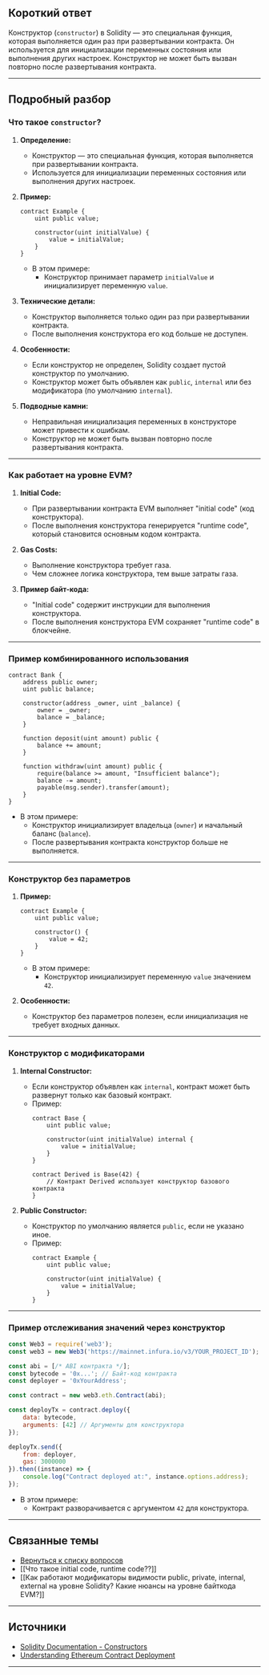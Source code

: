 
## Короткий ответ

Конструктор (`constructor`) в Solidity — это специальная функция, которая выполняется один раз при развертывании контракта. Он используется для инициализации переменных состояния или выполнения других настроек. Конструктор не может быть вызван повторно после развертывания контракта.

---

## Подробный разбор

### **Что такое `constructor`?**
1. **Определение:**
   - Конструктор — это специальная функция, которая выполняется при развертывании контракта.
   - Используется для инициализации переменных состояния или выполнения других настроек.

2. **Пример:**
   ```solidity
   contract Example {
       uint public value;

       constructor(uint initialValue) {
           value = initialValue;
       }
   }
   ```

   - В этом примере:
     - Конструктор принимает параметр `initialValue` и инициализирует переменную `value`.

3. **Технические детали:**
   - Конструктор выполняется только один раз при развертывании контракта.
   - После выполнения конструктора его код больше не доступен.

4. **Особенности:**
   - Если конструктор не определен, Solidity создает пустой конструктор по умолчанию.
   - Конструктор может быть объявлен как `public`, `internal` или без модификатора (по умолчанию `internal`).

5. **Подводные камни:**
   - Неправильная инициализация переменных в конструкторе может привести к ошибкам.
   - Конструктор не может быть вызван повторно после развертывания контракта.

---

### **Как работает на уровне EVM?**
1. **Initial Code:**
   - При развертывании контракта EVM выполняет "initial code" (код конструктора).
   - После выполнения конструктора генерируется "runtime code", который становится основным кодом контракта.

2. **Gas Costs:**
   - Выполнение конструктора требует газа.
   - Чем сложнее логика конструктора, тем выше затраты газа.

3. **Пример байт-кода:**
   - "Initial code" содержит инструкции для выполнения конструктора.
   - После выполнения конструктора EVM сохраняет "runtime code" в блокчейне.

---

### **Пример комбинированного использования**
```solidity
contract Bank {
    address public owner;
    uint public balance;

    constructor(address _owner, uint _balance) {
        owner = _owner;
        balance = _balance;
    }

    function deposit(uint amount) public {
        balance += amount;
    }

    function withdraw(uint amount) public {
        require(balance >= amount, "Insufficient balance");
        balance -= amount;
        payable(msg.sender).transfer(amount);
    }
}
```

- В этом примере:
  - Конструктор инициализирует владельца (`owner`) и начальный баланс (`balance`).
  - После развертывания контракта конструктор больше не выполняется.

---

### **Конструктор без параметров**
1. **Пример:**
   ```solidity
   contract Example {
       uint public value;

       constructor() {
           value = 42;
       }
   }
   ```

   - В этом примере:
     - Конструктор инициализирует переменную `value` значением `42`.

2. **Особенности:**
   - Конструктор без параметров полезен, если инициализация не требует входных данных.

---

### **Конструктор с модификаторами**
1. **Internal Constructor:**
   - Если конструктор объявлен как `internal`, контракт может быть развернут только как базовый контракт.
   - Пример:
     ```solidity
     contract Base {
         uint public value;

         constructor(uint initialValue) internal {
             value = initialValue;
         }
     }

     contract Derived is Base(42) {
         // Контракт Derived использует конструктор базового контракта
     }
     ```

2. **Public Constructor:**
   - Конструктор по умолчанию является `public`, если не указано иное.
   - Пример:
     ```solidity
     contract Example {
         uint public value;

         constructor(uint initialValue) {
             value = initialValue;
         }
     }
     ```

---

### **Пример отслеживания значений через конструктор**
```javascript
const Web3 = require('web3');
const web3 = new Web3('https://mainnet.infura.io/v3/YOUR_PROJECT_ID');

const abi = [/* ABI контракта */];
const bytecode = '0x...'; // Байт-код контракта
const deployer = '0xYourAddress';

const contract = new web3.eth.Contract(abi);

const deployTx = contract.deploy({
    data: bytecode,
    arguments: [42] // Аргументы для конструктора
});

deployTx.send({
    from: deployer,
    gas: 3000000
}).then((instance) => {
    console.log("Contract deployed at:", instance.options.address);
});
```

- В этом примере:
  - Контракт разворачивается с аргументом `42` для конструктора.

---

## Связанные темы
- [Вернуться к списку вопросов](5.%20Список%20вопросов.md)
- [[Что такое initial code, runtime code??]]
- [[Как работают модификаторы видимости public, private, internal, external на уровне Solidity? Какие нюансы на уровне байткода EVM?]]

---

## Источники
- [Solidity Documentation - Constructors](https://docs.soliditylang.org/en/latest/contracts.html#constructors)
- [Understanding Ethereum Contract Deployment](https://ethereum.stackexchange.com/questions/7601/what-is-the-difference-between-bytecode-and-runtime-bytecode)
---
